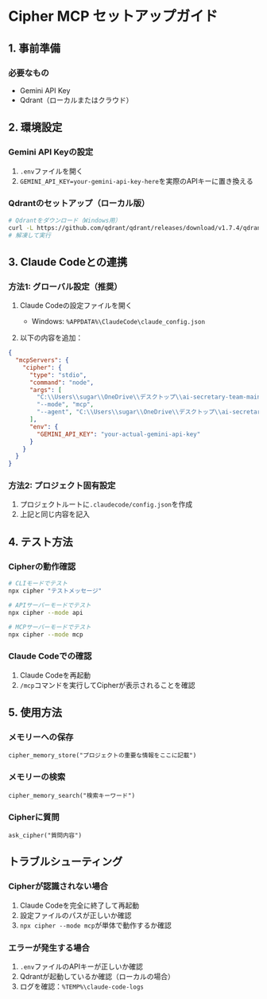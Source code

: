 # Cipher MCP セットアップガイド

## 1. 事前準備

### 必要なもの
- Gemini API Key
- Qdrant（ローカルまたはクラウド）

## 2. 環境設定

### Gemini API Keyの設定
1. `.env`ファイルを開く
2. `GEMINI_API_KEY=your-gemini-api-key-here`を実際のAPIキーに置き換える

### Qdrantのセットアップ（ローカル版）
```bash
# Qdrantをダウンロード（Windows用）
curl -L https://github.com/qdrant/qdrant/releases/download/v1.7.4/qdrant-x86_64-pc-windows-msvc.zip -o qdrant.zip
# 解凍して実行
```

## 3. Claude Codeとの連携

### 方法1: グローバル設定（推奨）
1. Claude Codeの設定ファイルを開く
   - Windows: `%APPDATA%\ClaudeCode\claude_config.json`
   
2. 以下の内容を追加：
```json
{
  "mcpServers": {
    "cipher": {
      "type": "stdio",
      "command": "node",
      "args": [
        "C:\\Users\\sugar\\OneDrive\\デスクトップ\\ai-secretary-team-main\\cipher-source\\dist\\src\\app\\index.cjs",
        "--mode", "mcp",
        "--agent", "C:\\Users\\sugar\\OneDrive\\デスクトップ\\ai-secretary-team-main\\cipher-source\\memAgent\\cipher.yml"
      ],
      "env": {
        "GEMINI_API_KEY": "your-actual-gemini-api-key"
      }
    }
  }
}
```

### 方法2: プロジェクト固有設定
1. プロジェクトルートに`.claudecode/config.json`を作成
2. 上記と同じ内容を記入

## 4. テスト方法

### Cipherの動作確認
```bash
# CLIモードでテスト
npx cipher "テストメッセージ"

# APIサーバーモードでテスト
npx cipher --mode api

# MCPサーバーモードでテスト
npx cipher --mode mcp
```

### Claude Codeでの確認
1. Claude Codeを再起動
2. `/mcp`コマンドを実行してCipherが表示されることを確認

## 5. 使用方法

### メモリーへの保存
```
cipher_memory_store("プロジェクトの重要な情報をここに記載")
```

### メモリーの検索
```
cipher_memory_search("検索キーワード")
```

### Cipherに質問
```
ask_cipher("質問内容")
```

## トラブルシューティング

### Cipherが認識されない場合
1. Claude Codeを完全に終了して再起動
2. 設定ファイルのパスが正しいか確認
3. `npx cipher --mode mcp`が単体で動作するか確認

### エラーが発生する場合
1. `.env`ファイルのAPIキーが正しいか確認
2. Qdrantが起動しているか確認（ローカルの場合）
3. ログを確認：`%TEMP%\claude-code-logs`